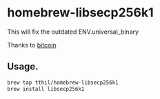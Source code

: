 homebrew-libsecp256k1
=====================

This will fix the outdated ENV.universal_binary

Thanks to [bitcoin](https://github.com/bitcoin-core/secp256k1 "Optimized C library for EC operations on curve secp256k1")

Usage.
-----------------
``` bash
brew tap tthil/homebrew-libsecp256k1
brew install libsecp256k1
```
